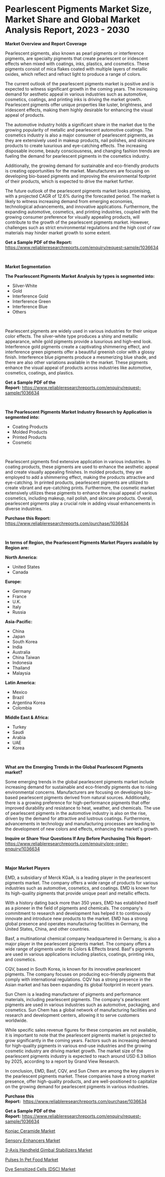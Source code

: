 <p><h1>Pearlescent Pigments Market Size, Market Share and Global Market Analysis Report, 2023 - 2030</h1></p><p><strong>Market Overview and Report Coverage</strong></p>
<p><p>Pearlescent pigments, also known as pearl pigments or interference pigments, are specialty pigments that create pearlescent or iridescent effects when mixed with coatings, inks, plastics, and cosmetics. These pigments consist of mica flakes coated with multiple layers of metallic oxides, which reflect and refract light to produce a range of colors.</p><p>The current outlook of the pearlescent pigments market is positive and is expected to witness significant growth in the coming years. The increasing demand for aesthetic appeal in various industries such as automotive, cosmetics, coatings, and printing inks is driving the market growth. Pearlescent pigments offer unique properties like luster, brightness, and iridescent effects, making them highly desirable for enhancing the visual appeal of products.</p><p>The automotive industry holds a significant share in the market due to the growing popularity of metallic and pearlescent automotive coatings. The cosmetics industry is also a major consumer of pearlescent pigments, as they are extensively used in makeup products, nail polishes, and skincare products to create luxurious and eye-catching effects. The increasing disposable income, beauty consciousness, and changing fashion trends are fueling the demand for pearlescent pigments in the cosmetics industry.</p><p>Additionally, the growing demand for sustainable and eco-friendly products is creating opportunities for the market. Manufacturers are focusing on developing bio-based pigments and improving the environmental footprint of their products, which is expected to drive the market further.</p><p>The future outlook of the pearlescent pigments market looks promising, with a projected CAGR of 12.6% during the forecasted period. The market is likely to witness increasing demand from emerging economies, technological advancements, and innovative applications. Furthermore, the expanding automotive, cosmetics, and printing industries, coupled with the growing consumer preference for visually appealing products, will contribute to the growth of the pearlescent pigments market. However, challenges such as strict environmental regulations and the high cost of raw materials may hinder market growth to some extent.</p></p>
<p><strong>Get a Sample PDF of the Report:</strong> <a href="https://www.reliableresearchreports.com/enquiry/request-sample/1036634">https://www.reliableresearchreports.com/enquiry/request-sample/1036634</a></p>
<p>&nbsp;</p>
<p><strong>Market Segmentation</strong></p>
<p><strong>The Pearlescent Pigments Market Analysis by types is segmented into:</strong></p>
<p><ul><li>Silver-White</li><li>Gold</li><li>Interference Gold</li><li>Interference Green</li><li>Interference Blue</li><li>Others</li></ul></p>
<p>&nbsp;</p>
<p><p>Pearlescent pigments are widely used in various industries for their unique color effects. The silver-white type produces a shiny and metallic appearance, while gold pigments provide a luxurious and high-end look. Interference gold pigments create a captivating shimmering effect, and interference green pigments offer a beautiful greenish color with a glossy finish. Interference blue pigments produce a mesmerizing blue shade, and there are also other variations available in the market. These pigments enhance the visual appeal of products across industries like automotive, cosmetics, coatings, and plastics.</p></p>
<p><strong>Get a Sample PDF of the Report:</strong>&nbsp;<a href="https://www.reliableresearchreports.com/enquiry/request-sample/1036634">https://www.reliableresearchreports.com/enquiry/request-sample/1036634</a></p>
<p>&nbsp;</p>
<p><strong>The Pearlescent Pigments Market Industry Research by Application is segmented into:</strong></p>
<p><ul><li>Coating Products</li><li>Molded Products</li><li>Printed Products</li><li>Cosmetic</li></ul></p>
<p>&nbsp;</p>
<p><p>Pearlescent pigments find extensive application in various industries. In coating products, these pigments are used to enhance the aesthetic appeal and create visually appealing finishes. In molded products, they are employed to add a shimmering effect, making the products attractive and eye-catching. In printed products, pearlescent pigments are utilized to create vibrant and eye-catching prints. Furthermore, the cosmetic market extensively utilizes these pigments to enhance the visual appeal of various cosmetics, including makeup, nail polish, and skincare products. Overall, pearlescent pigments play a crucial role in adding visual enhancements in diverse industries.</p></p>
<p><strong>Purchase this Report:</strong>&nbsp; <a href="https://www.reliableresearchreports.com/purchase/1036634">https://www.reliableresearchreports.com/purchase/1036634</a></p>
<p>&nbsp;</p>
<p><strong>In terms of Region, the Pearlescent Pigments Market Players available by Region are:</strong></p>
<p>
    <p> <strong> North America: </strong>
        <ul>
            <li>United States</li>
            <li>Canada</li>
        </ul>
        </p> 
    <p> <strong> Europe: </strong>
        <ul>
            <li>Germany</li>
            <li>France</li>
            <li>U.K.</li>
            <li>Italy</li>
            <li>Russia</li>
        </ul>
        </p> 
    <p> <strong> Asia-Pacific: </strong>
        <ul>
            <li>China</li>
            <li>Japan</li>
            <li>South Korea</li>
            <li>India</li>
            <li>Australia</li>
            <li>China Taiwan</li>
            <li>Indonesia</li>
            <li>Thailand</li>
            <li>Malaysia</li>
        </ul>
        </p> 
    <p> <strong> Latin America: </strong>
        <ul>
            <li>Mexico</li>
            <li>Brazil</li>
            <li>Argentina Korea</li>
            <li>Colombia</li>
        </ul>
        </p> 
    <p> <strong> Middle East & Africa: </strong>
        <ul>
            <li>Turkey</li>
            <li>Saudi</li>
            <li>Arabia</li>
            <li>UAE</li>
            <li>Korea</li>
        </ul>
    </p>
    </p>
<p>&nbsp;</p>
<p><strong>What are the Emerging Trends in the Global Pearlescent Pigments market?</strong></p>
<p><p>Some emerging trends in the global pearlescent pigments market include increasing demand for sustainable and eco-friendly pigments due to rising environmental concerns. Manufacturers are focusing on developing bio-based pearlescent pigments derived from natural sources. Additionally, there is a growing preference for high-performance pigments that offer improved durability and resistance to heat, weather, and chemicals. The use of pearlescent pigments in the automotive industry is also on the rise, driven by the demand for attractive and lustrous coatings. Furthermore, advancements in technology and manufacturing processes are leading to the development of new colors and effects, enhancing the market's growth.</p></p>
<p><strong>Inquire or Share Your Questions If Any Before Purchasing This Report</strong>- <a href="https://www.reliableresearchreports.com/enquiry/pre-order-enquiry/1036634">https://www.reliableresearchreports.com/enquiry/pre-order-enquiry/1036634</a></p>
<p>&nbsp;</p>
<p><strong>Major Market Players</strong></p>
<p><p>EMD, a subsidiary of Merck KGaA, is a leading player in the pearlescent pigments market. The company offers a wide range of products for various industries such as automotive, cosmetics, and coatings. EMD is known for its high-quality pigments that provide unique pearl and metallic effects. </p><p>With a history dating back more than 350 years, EMD has established itself as a pioneer in the field of pigments and chemicals. The company's commitment to research and development has helped it to continuously innovate and introduce new products to the market. EMD has a strong global presence and operates manufacturing facilities in Germany, the United States, China, and other countries.</p><p>Basf, a multinational chemical company headquartered in Germany, is also a major player in the pearlescent pigments market. The company offers a wide range of pigments under its Colors & Effects brand. Basf's pigments are used in various applications including plastics, coatings, printing inks, and cosmetics.</p><p>CQV, based in South Korea, is known for its innovative pearlescent pigments. The company focuses on producing eco-friendly pigments that comply with international regulations. CQV has a strong presence in the Asian market and has been expanding its global footprint in recent years.</p><p>Sun Chem is a leading manufacturer of pigments and performance materials, including pearlescent pigments. The company's pearlescent pigments are used in various industries such as automotive, packaging, and cosmetics. Sun Chem has a global network of manufacturing facilities and research and development centers, allowing it to serve customers worldwide.</p><p>While specific sales revenue figures for these companies are not available, it is important to note that the pearlescent pigments market is projected to grow significantly in the coming years. Factors such as increasing demand for high-quality pigments in various end-use industries and the growing cosmetic industry are driving market growth. The market size of the pearlescent pigments industry is expected to reach around USD 6.3 billion by 2025, according to a report by Grand View Research.</p><p>In conclusion, EMD, Basf, CQV, and Sun Chem are among the key players in the pearlescent pigments market. These companies have a strong market presence, offer high-quality products, and are well-positioned to capitalize on the growing demand for pearlescent pigments in various industries.</p></p>
<p><strong>Purchase this Report:</strong>&nbsp;&nbsp;<a href="https://www.reliableresearchreports.com/purchase/1036634">https://www.reliableresearchreports.com/purchase/1036634</a></p>
<p></p>
<p><strong>Get a Sample PDF of the Report:</strong>&nbsp;<a href="https://www.reliableresearchreports.com/enquiry/request-sample/1036634">https://www.reliableresearchreports.com/enquiry/request-sample/1036634</a></p>
<p><p><a href="https://github.com/santosh758595/Market-Research-Report-List-1/blob/main/konjac-ceramide-market.md">Konjac Ceramide Market</a></p><p><a href="https://github.com/Chiragrp25/Market-Research-Report-List-1/blob/main/sensory-enhancers-market.md">Sensory Enhancers Market</a></p><p><a href="https://medium.com/@akshatreportprime/analyzing-3-axis-handheld-gimbal-stabilizers-market-global-industry-perspective-and-forecast-2023-609d911b7e4d">3-Axis Handheld Gimbal Stabilizers Market</a></p><p><a href="https://medium.com/@hollymayert/pulses-in-pet-food-market-insights-into-market-cagr-market-trends-and-growth-strategies-3b795554eade">Pulses In Pet Food Market</a></p><p><a href="https://medium.com/@adellalesch/dye-sensitized-cells-dsc-market-furnishes-information-on-market-share-market-trends-and-market-aee41f80d9c8">Dye Sensitized Cells (DSC) Market</a></p></p>